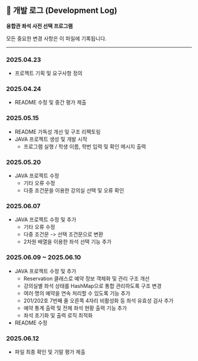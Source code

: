 ## 📅 개발 로그 (Development Log)

**융합관 좌석 사전 선택 프로그램**

모든 중요한 변경 사항은 이 파일에 기록됩니다.

---
### 2025.04.23
- 프로젝트 기획 및 요구사항 정의

### 2025.04.24
- README 수정 및 중간 평가 제출

### 2025.05.15
- README 가독성 개선 및 구조 리팩토링
- JAVA 프로젝트 생성 및 개발 시작
	- 프로그램 실행 / 학생 이름, 학번 입력 및 확인 메시지 출력

### 2025.05.20
- JAVA 프로젝트 수정
	- 기타 오류 수정
	- 다중 조건문을 이용한 강의실 선택 및 오류 확인

### 2025.06.07
- JAVA 프로젝트 수정 및 추가
	- 기타 오류 수정
	- 다중 조건문 -> 선택 조건문으로 변환
	- 2차원 배열을 이용한 좌석 선택 기능 추가

### 2025.06.09 ~ 2025.06.10
- JAVA 프로젝트 수정 및 추가
	- Reservation 클래스로 예약 정보 객체화 및 관리 구조 개선
	- 강의실별 좌석 상태를 HashMap으로 통합 관리하도록 구조 변경
	- 여러 명의 예약을 연속 처리할 수 있도록 기능 추가
	- 201/202호 7번째 줄 오른쪽 4자리 비활성화 등 좌석 유효성 검사 추가
	- 예약 통계 출력 및 전체 좌석 현황 출력 기능 추가
	- 좌석 초기화 및 출력 로직 최적화
- README 수정

### 2025.06.12
- 파일 최종 확인 및 기말 평가 제출